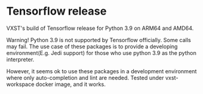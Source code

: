 # Tensorflow release
VXST's build of Tensorflow release for Python 3.9 on ARM64 and AMD64.

Warning! Python 3.9 is not supported by Tensorflow officially. Some calls may fail. The use case of these packages is to provide a developing environment(E.g. Jedi support) for those who use python 3.9 as the python interpreter.

However, it seems ok to use these packages in a development environment where only auto-completion and lint are needed. Tested under vxst-workspace docker image, and it works.
